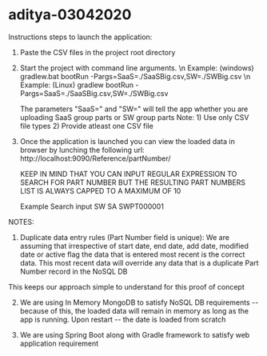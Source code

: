 # aditya-03042020

Instructions steps to launch the application:
1) Paste the CSV files in the project root directory

2) Start the project with command line arguments.
    \n Example: (windows) gradlew.bat bootRun -Pargs=SaaS=./SaaSBig.csv,SW=./SWBig.csv
    \n Example: (Linux) gradlew bootRun -Pargs=SaaS=./SaaSBig.csv,SW=./SWBig.csv
    
    The parameters "SaaS=" and "SW=" will tell the app whether you are uploading SaaS group parts or SW group parts
    Note: 1) Use only CSV file types
          2) Provide atleast one CSV file

3) Once the application is launched you can view the loaded data in browser by lunching the following url:
    http://localhost:9090/Reference/partNumber/
    
    KEEP IN MIND THAT YOU CAN INPUT REGULAR EXPRESSION TO SEARCH FOR PART NUMBER BUT THE RESULTING PART NUMBERS LIST IS ALWAYS CAPPED TO A MAXIMUM OF 10
    
    Example Search input
        SW
        SA
        SWPT000001

NOTES:    
1) Duplicate data entry rules (Part Number field is unique):
We are assuming that irrespective of start date, end date, add date, modified date or active flag 
the data that is entered most recent is the correct data.
This most recent data will override any data that is a duplicate Part Number record in the NoSQL DB

This keeps our approach simple to understand for this proof of concept

2) We are using In Memory MongoDB to satisfy NoSQL DB requirements -- because of this, the loaded data will remain in memory as long as the app is running.
Upon restart -- the date is loaded from scratch

3) We are using Spring Boot along with Gradle framework to satisfy web application requirement